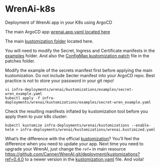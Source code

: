 # WrenAi-k8s
Deployment of WrenAi app in your K8s using ArgoCD

The main ArgoCD app [wrenai.app.yaml located here](all-apps-infra/wrenai.app.yaml)

The main [kustomization folder](infra-deployments/wrenai/kustomizations) located here.

You will need to modify the Secret, Ingress and Certificate manifests in the [examples](infra-deployments/wrenai/kustomizations/examples) folder. And also the [ConfigMap kustomization patch](infra-deployments/wrenai/kustomizations/patches/cm.yaml) file in the patches folder.

Modify the example of the secrets manifest first before applying the main kustomization. Do not include Secter manifest into your ArgoCD repo. Best practice is not to store your password in your git repo!

```
vi infra-deployments/wrenai/kustomizations/examples/secret-wren_example.yaml
kubectl apply -f infra-deployments/wrenai/kustomizations/examples/secret-wren_example.yaml
```

Check the resulting manifests inflated by kustomization tool before you apply them to yuor k8s cluster:
```
kubectl kustomize infra-deployments/wrenai/kustomizations --enable-helm > infra-deployments/wrenai/kustomizations/wrenai.kustimized.yaml
```

What’s the difference with the official [kustomization](https://github.com/Canner/WrenAI/blob/main/deployment/kustomizations/kustomization.yaml)? You’ll feel the difference when you need to update your app. Next time you need to upgrade your WrenAI, just change the `ref=` in main resource https://github.com/Canner/WrenAI.git/deployment/kustomizations?ref=0.4.0 to a newer version in the [kustomization.yaml](infra-deployments/wrenai/kustomizations/kustomization.yaml) file. And voila!